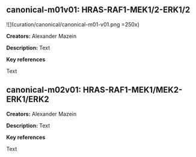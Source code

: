## canonical-m01v01: HRAS-RAF1-MEK1/2-ERK1/2

![](curation/canonical/canonical-m01-v01.png =250x)

**Creators:** Alexander Mazein

**Description:** Text  

**Key references**  

Text

## canonical-m02v01: HRAS-RAF1-MEK1/MEK2-ERK1/ERK2

**Creators:** Alexander Mazein

**Description:** Text  

**Key references**  

Text

